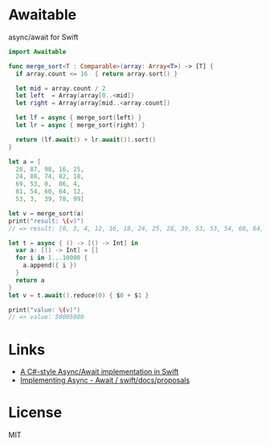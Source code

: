# Awaitable

async/await for Swift

```swift
import Awaitable

func merge_sort<T : Comparable>(array: Array<T>) -> [T] {
  if array.count <= 16  { return array.sort() }

  let mid = array.count / 2
  let left  = Array(array[0..<mid])
  let right = Array(array[mid..<array.count])

  let lf = async { merge_sort(left) }
  let lr = async { merge_sort(right) }

  return (lf.await() + lr.await()).sort()
}

let a = [
  28, 87, 98, 16, 25,
  24, 88, 74, 82, 18,
  69, 53, 0,  86, 4,
  81, 54, 60, 64, 12,
  53, 3,  39, 78, 99]

let v = merge_sort(a)
print("result: \(v)")
// => result: [0, 3, 4, 12, 16, 18, 24, 25, 28, 39, 53, 53, 54, 60, 64, 69, 74, 78, 81, 82, 86, 87, 88, 98, 99]
```

```swift
let t = async { () -> [() -> Int] in
  var a: [() -> Int] = []
  for i in 1...10000 {
    a.append({ i })
  }
  return a
}
let v = t.await().reduce(0) { $0 + $1 }

print("value: \(v)")
// => value: 50005000
```

# Links

- [A C#-style Async/Await implementation in Swift](https://gist.github.com/kylesluder/478bf8fd8232bc90eabd)
- [Implementing Async - Await / swift/docs/proposals](https://github.com/apple/swift/blob/master/docs/proposals/Concurrency.rst#implementing-async---await)

# License

MIT
